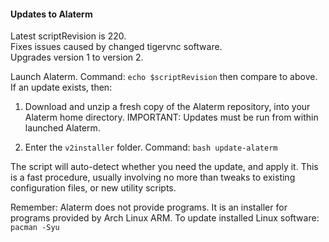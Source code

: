 #### Updates to Alaterm

Latest scriptRevision is 220.<br>
Fixes issues caused by changed tigervnc software.<br>
Upgrades version 1 to version 2.

Launch Alaterm. Command: `echo $scriptRevision` then compare to above.
If an update exists, then:

1. Download and unzip a fresh copy of the Alaterm repository,
into your Alaterm home directory. IMPORTANT: Updates must be run
from within launched Alaterm.

2. Enter the `v2installer` folder. Command: `bash update-alaterm`

The script will auto-detect whether you need the update, and apply it.
This is a fast procedure, usually involving
no more than tweaks to existing configuration files, or new
utility scripts.

Remember: Alaterm does not provide programs.
It is an installer for programs provided by Arch Linux ARM.
To update installed Linux software: `pacman -Syu`

